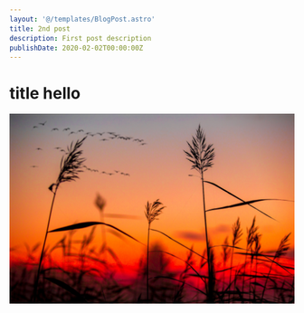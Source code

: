 ```yaml
---
layout: '@/templates/BlogPost.astro'
title: 2nd post
description: First post description
publishDate: 2020-02-02T00:00:00Z
---
```


# title hello

![Random image](/src/images/random.jpeg)

